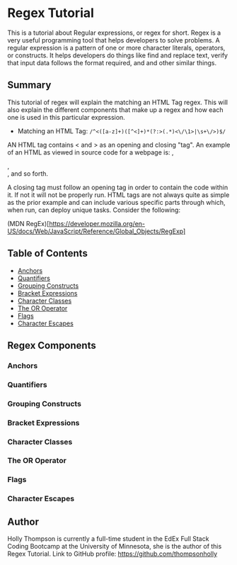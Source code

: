 # Regex Tutorial

This is a tutorial about Regular expressions, or regex for short. Regex is a very useful programming tool that helps developers to solve problems. A regular expression is a pattern of one or more character literals, operators, or constructs. It helps developers do things like find and replace text, verify that input data follows the format required, and and other similar things.

## Summary

This tutorial of regex will explain the matching an HTML Tag regex. This will also explain the different components that make up a regex and how each one is used in this particular expression.

* Matching an HTML Tag: `/^<([a-z]+)([^<]+)*(?:>(.*)<\/\1>|\s+\/>)$/`

AN HTML tag contains < and > as an opening and closing "tag". An example of an HTML as viewed in source code for a webpage is: <HTML>, <main>, <div>, and so forth.

A closing tag must follow an opening tag in order to contain the code within it. If not it will not be properly run. HTML tags are not always quite as simple as the prior example and can include various specific parts through which, when run, can deploy unique tasks. Consider the following:

(MDN RegEx)[https://developer.mozilla.org/en-US/docs/Web/JavaScript/Reference/Global_Objects/RegExp]



## Table of Contents

- [Anchors](#anchors)
- [Quantifiers](#quantifiers)
- [Grouping Constructs](#grouping-constructs)
- [Bracket Expressions](#bracket-expressions)
- [Character Classes](#character-classes)
- [The OR Operator](#the-or-operator)
- [Flags](#flags)
- [Character Escapes](#character-escapes)

## Regex Components

### Anchors

### Quantifiers

### Grouping Constructs

### Bracket Expressions

### Character Classes

### The OR Operator

### Flags

### Character Escapes

## Author

Holly Thompson is currently a full-time student in the EdEx Full Stack Coding Bootcamp at the University of Minnesota, she is the author of this Regex Tutorial. Link to GitHub profile: https://github.com/thompsonholly

